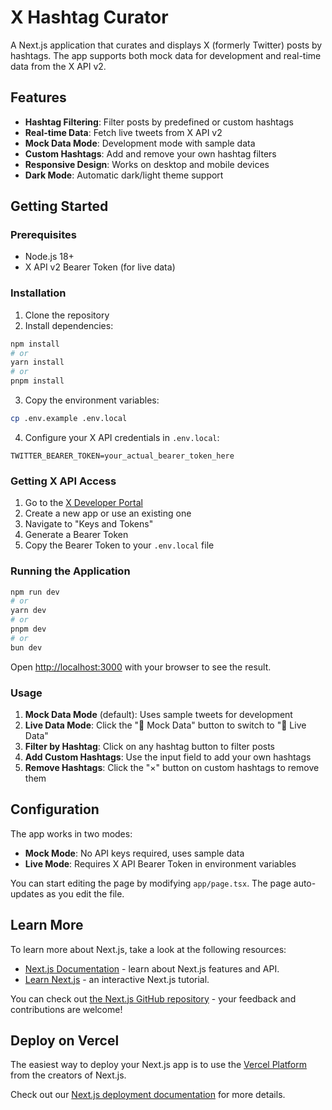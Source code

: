 # X Hashtag Curator

A Next.js application that curates and displays X (formerly Twitter) posts by hashtags. The app supports both mock data for development and real-time data from the X API v2.

## Features

- **Hashtag Filtering**: Filter posts by predefined or custom hashtags
- **Real-time Data**: Fetch live tweets from X API v2
- **Mock Data Mode**: Development mode with sample data
- **Custom Hashtags**: Add and remove your own hashtag filters
- **Responsive Design**: Works on desktop and mobile devices
- **Dark Mode**: Automatic dark/light theme support

## Getting Started

### Prerequisites

- Node.js 18+ 
- X API v2 Bearer Token (for live data)

### Installation

1. Clone the repository
2. Install dependencies:

```bash
npm install
# or
yarn install
# or
pnpm install
```

3. Copy the environment variables:

```bash
cp .env.example .env.local
```

4. Configure your X API credentials in `.env.local`:

```env
TWITTER_BEARER_TOKEN=your_actual_bearer_token_here
```

### Getting X API Access

1. Go to the [X Developer Portal](https://developer.twitter.com/en/portal/dashboard)
2. Create a new app or use an existing one
3. Navigate to "Keys and Tokens"
4. Generate a Bearer Token
5. Copy the Bearer Token to your `.env.local` file

### Running the Application

```bash
npm run dev
# or
yarn dev
# or
pnpm dev
# or
bun dev
```

Open [http://localhost:3000](http://localhost:3000) with your browser to see the result.

### Usage

1. **Mock Data Mode** (default): Uses sample tweets for development
2. **Live Data Mode**: Click the "📝 Mock Data" button to switch to "🔴 Live Data"
3. **Filter by Hashtag**: Click on any hashtag button to filter posts
4. **Add Custom Hashtags**: Use the input field to add your own hashtags
5. **Remove Hashtags**: Click the "×" button on custom hashtags to remove them

## Configuration

The app works in two modes:

- **Mock Mode**: No API keys required, uses sample data
- **Live Mode**: Requires X API Bearer Token in environment variables

You can start editing the page by modifying `app/page.tsx`. The page auto-updates as you edit the file.

## Learn More

To learn more about Next.js, take a look at the following resources:

- [Next.js Documentation](https://nextjs.org/docs) - learn about Next.js features and API.
- [Learn Next.js](https://nextjs.org/learn) - an interactive Next.js tutorial.

You can check out [the Next.js GitHub repository](https://github.com/vercel/next.js) - your feedback and contributions are welcome!

## Deploy on Vercel

The easiest way to deploy your Next.js app is to use the [Vercel Platform](https://vercel.com/new?utm_medium=default-template&filter=next.js&utm_source=create-next-app&utm_campaign=create-next-app-readme) from the creators of Next.js.

Check out our [Next.js deployment documentation](https://nextjs.org/docs/app/building-your-application/deploying) for more details.
